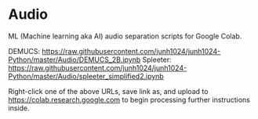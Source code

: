 # Audio

ML (Machine learning aka AI) audio separation scripts for Google Colab.

DEMUCS: https://raw.githubusercontent.com/junh1024/junh1024-Python/master/Audio/DEMUCS_2B.ipynb
Spleeter: https://raw.githubusercontent.com/junh1024/junh1024-Python/master/Audio/spleeter_simplified2.ipynb

Right-click one of the above URLs, save link as, and upload to https://colab.research.google.com to begin processing further instructions inside.